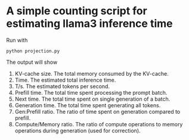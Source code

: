 # A simple counting script for estimating llama3 inference time

Run with
```
python projection.py
```

The output will show 
1. KV-cache size. The total memory consumed by the KV-cache.
2. Time. The estimated total inference time.
3. T/s. The estimated tokens per second.
4. Prefill time. The total time spent processing the prompt batch.
5. Next time. The total time spent on single generation of a batch.
6. Generation time. The total time spent generating all tokens.
7. Gen:Prefill ratio. The ratio of time spent on generation compared to prefill.
8. Compute/Memory ratio. The ratio of compute operations to memory operations during generation (used for correction).
